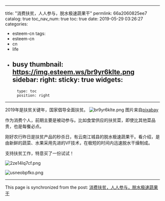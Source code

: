 
---
title: "消费扶贫，人人参与，脱水极速蔬果干"
permlink: 66a2060825ee7
catalog: true
toc_nav_num: true
toc: true
date: 2019-05-29 03:26:27
categories:
- esteem-cn
tags:
- esteem-cn
- cn
- life
- busy
thumbnail: https://img.esteem.ws/br9yr6klte.png
sidebar:
    right:
        sticky: true
widgets:
    -
        type: toc
        position: right
---


2019年是扶贫关键年，国家倡导全面扶贫。
![br9yr6klte.png](https://img.esteem.ws/br9yr6klte.png)
图片来自[pixabay](https://pixabay.com/zh/photos/%E7%8C%95%E7%8C%B4%E6%A1%83-%E5%9B%9B%E5%B7%9D-%E9%9B%85%E5%AE%89-%E6%89%B6%E8%B4%AB-2215021/)

作为消费个人，前期主要是被动参与。比如食堂供应的扶贫菜，即使比其他菜品贵，也是每餐必点。

刚好农行昨日是扶贫产品的秒杀日，有云南江城县的脱水极速蔬果干。看介绍，是由新鲜的蔬菜、水果采用先进的VF技术，在极短的时间内迅速脱水干燥制成。

支持扶贫工作，特意买了一份试试！

![2ze14lq7cf.png](https://img.esteem.ws/2ze14lq7cf.png)

![usneobpfko.png](https://img.esteem.ws/usneobpfko.png)



- - -

This page is synchronized from the post: [消费扶贫，人人参与，脱水极速蔬果干](https://steemit.com/@m18207319997/66a2060825ee7)
